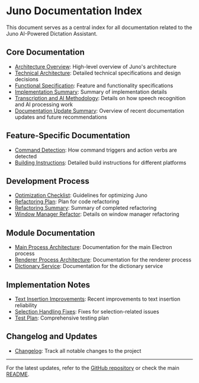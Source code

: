 # Juno Documentation Index

This document serves as a central index for all documentation related to the Juno AI-Powered Dictation Assistant.

## Core Documentation

- [Architecture Overview](architecture-overview.md): High-level overview of Juno's architecture
- [Technical Architecture](TechnicalArchitecture.md): Detailed technical specifications and design decisions
- [Functional Specification](FunctionalSpecification.md): Feature and functionality specifications
- [Implementation Summary](ImplementationSummary.md): Summary of implementation details
- [Transcription and AI Methodology](transcription-and-ai-methodology.md): Details on how speech recognition and AI processing work
- [Documentation Update Summary](DOCUMENTATION_UPDATE.md): Overview of recent documentation updates and future recommendations

## Feature-Specific Documentation

- [Command Detection](command-detection.md): How command triggers and action verbs are detected
- [Building Instructions](building.md): Detailed build instructions for different platforms

## Development Process

- [Optimization Checklist](OptimizationChecklist.md): Guidelines for optimizing Juno
- [Refactoring Plan](REFACTORING_PLAN.md): Plan for code refactoring
- [Refactoring Summary](REFACTORING_SUMMARY.md): Summary of completed refactoring
- [Window Manager Refactor](WINDOW_MANAGER_REFACTOR.md): Details on window manager refactoring

## Module Documentation

- [Main Process Architecture](../src/main/README.md): Documentation for the main Electron process
- [Renderer Process Architecture](../src/renderer/README.md): Documentation for the renderer process
- [Dictionary Service](../src/main/services/dictionary/README.md): Documentation for the dictionary service

## Implementation Notes

- [Text Insertion Improvements](../text-insertion-improvements.md): Recent improvements to text insertion reliability
- [Selection Handling Fixes](../selection-fixes.md): Fixes for selection-related issues
- [Test Plan](../test-plan.md): Comprehensive testing plan

## Changelog and Updates

- [Changelog](../CHANGELOG.md): Track all notable changes to the project

---

For the latest updates, refer to the [GitHub repository](https://github.com/yourusername/juno) or check the main [README](../README.md). 